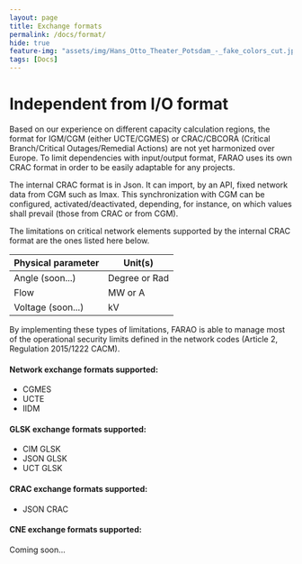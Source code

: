 ```yaml
---
layout: page
title: Exchange formats
permalink: /docs/format/
hide: true
feature-img: "assets/img/Hans_Otto_Theater_Potsdam_-_fake_colors_cut.jpg"
tags: [Docs]
---
```


# Independent from I/O format

Based on our experience on different capacity calculation regions, the format for IGM/CGM (either UCTE/CGMES) 
or CRAC/CBCORA (Critical Branch/Critical Outages/Remedial Actions) are not yet harmonized over Europe. 
To limit dependencies with input/output format, FARAO uses its own CRAC format in order to be
easily adaptable for any projects. 

The internal CRAC format is in Json. It can import, by an API, fixed network data from CGM such as Imax. 
This synchronization with CGM can be configured, activated/deactivated, depending, for instance, 
on which values shall prevail (those from CRAC or from CGM).

The limitations on critical network elements supported by the internal CRAC format are the ones listed here below.

| Physical parameter |    Unit(s)  |
|--------------------|-------------|
|   Angle (soon...)  |Degree or Rad|
|        Flow        |  MW or A    |
|  Voltage (soon...) |     kV      |

By implementing these types of limitations, FARAO is able to manage most of the operational security limits 
defined in the network codes (Article 2, Regulation 2015/1222 CACM).

#### Network exchange formats supported:

- CGMES
- UCTE
- IIDM

#### GLSK exchange formats supported:

- CIM GLSK
- JSON GLSK
- UCT GLSK

#### CRAC exchange formats supported:

- JSON CRAC

#### CNE exchange formats supported:

Coming soon...
